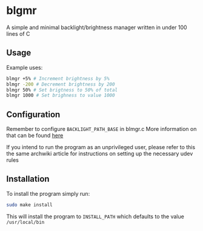# blgmr

A simple and minimal backlight/brightness manager written in under 100 lines of C

## Usage
Example uses:
```sh
blmgr +5% # Increment brightness by 5%
blmgr -200 # Decrement brightness by 200
blmgr 50% # Set brigtness to 50% of total
blmgr 1000 # Set brighness to value 1000
```

## Configuration
Remember to configure `BACKLIGHT_PATH_BASE` in blmgr.c
More information on that can be found [here](https://wiki.archlinux.org/title/Backlight#ACPI)

If you intend to run the program as an unprivileged user,
please refer to this the same archwiki article for instructions on setting up the necessary udev rules

## Installation
To install the program simply run:
```sh
sudo make install
```
This will install the program to `INSTALL_PATH` which defaults to the value `/usr/local/bin`
